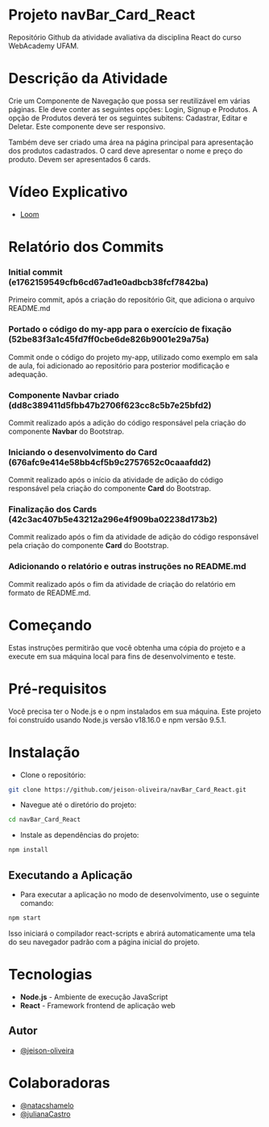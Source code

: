 # Projeto navBar_Card_React

Repositório Github da atividade avaliativa da disciplina React do curso WebAcademy UFAM.

# Descrição da Atividade

Crie um Componente de Navegação que possa ser reutilizável em várias páginas. Ele deve conter as seguintes opções: Login, Signup e Produtos. A opção de Produtos deverá ter os seguintes subitens: Cadastrar, Editar e Deletar. Este componente deve ser responsivo.

Também deve ser criado uma área na página principal para apresentação dos produtos cadastrados. O card deve apresentar o nome e preço do produto. Devem ser apresentados 6 cards.

# Vídeo Explicativo

- [Loom](https://www.loom.com/embed/35bef44e67024d848a8a4b1573f15d10?sid=14f1ba46-0532-4f20-9fc6-7cd0cc086e95)

# Relatório dos Commits

### Initial commit (e1762159549cfb6cd67ad1e0adbcb38fcf7842ba)

Primeiro commit, após a criação do repositório Git, que adiciona o arquivo README.md

### Portado o código do my-app para o exercício de fixação (52be83f3a1c45fd7ff0cbe6de826b9001e29a75a)

Commit onde o código do projeto my-app, utilizado como exemplo em sala de aula, foi adicionado ao repositório para posterior modificação e adequação.

### Componente Navbar criado (dd8c389411d5fbb47b2706f623cc8c5b7e25bfd2)

Commit realizado após a adição do código responsável pela criação do componente **Navbar** do Bootstrap.

### Iniciando o desenvolvimento do Card (676afc9e414e58bb4cf5b9c2757652c0caaafdd2)

Commit realizado após o início da atividade de adição do código responsável pela criação do componente **Card** do Bootstrap.

### Finalização dos Cards (42c3ac407b5e43212a296e4f909ba02238d173b2)

Commit realizado após o fim da atividade de adição do código responsável pela criação do componente **Card** do Bootstrap.

### Adicionando o relatório e outras instruções no README.md

Commit realizado após o fim da atividade de criação do relatório em formato de README.md.

# Começando

Estas instruções permitirão que você obtenha uma cópia do projeto e a execute em sua máquina local para fins de desenvolvimento e teste.

# Pré-requisitos

Você precisa ter o Node.js e o npm instalados em sua máquina. Este projeto foi construído usando Node.js versão v18.16.0 e npm versão 9.5.1.

# Instalação

- Clone o repositório:

```sh
git clone https://github.com/jeison-oliveira/navBar_Card_React.git
```

- Navegue até o diretório do projeto:

```sh
cd navBar_Card_React
```

- Instale as dependências do projeto:

```sh
npm install
```

## Executando a Aplicação

- Para executar a aplicação no modo de desenvolvimento, use o seguinte comando:

```sh
npm start
```

Isso iniciará o compilador react-scripts e abrirá automaticamente uma tela do seu navegador padrão com a página inicial do projeto.

# Tecnologias

- **Node.js** - Ambiente de execução JavaScript
- **React** - Framework frontend de aplicação web

## Autor

- [@jeison-oliveira](https://github.com/jeison-oliveira)

# Colaboradoras

- [@natacshamelo](https://github.com/natacshamelo)
- [@julianaCastro](https://github.com/julianaCastro)
